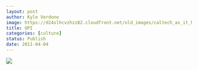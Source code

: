 ```yaml
---
layout: post
author: Kyle Verdone
image: https://d24slhcvzhzz82.cloudfront.net/old_images/caltech_as_it_happens/6a0105349b8251970b014e870109db970d.jpg
title: OPI
categories: [culture]
status: Publish
date: 2011-04-04
---
```



![](https://d24slhcvzhzz82.cloudfront.net/old_images/caltech_as_it_happens/6a0105349b8251970b0147e380e4a0970b.jpg)
